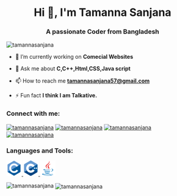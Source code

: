 <h1 align="center">Hi 👋, I'm Tamanna Sanjana</h1>
<h3 align="center">A passionate Coder from Bangladesh</h3>
<p align="left"> <img src="https://komarev.com/ghpvc/?username=tamannasanjana&label=Profile%20views&color=0e75b6&style=flat" alt="tamannasanjana" /> </p>

- 🔭 I’m currently working on **Comecial Websites**

- 💬 Ask me about **C,C++,Html,CSS,Java script**

- 📫 How to reach me **tamannasanjana57@gmail.com**

- ⚡ Fun fact **I think I am Talkative.**

<h3 align="left">Connect with me:</h3>
<p align="left">
<a href="https://linkedin.com/in/tamannasanjana" target="blank"><img align="center" src="https://raw.githubusercontent.com/rahuldkjain/github-profile-readme-generator/master/src/images/icons/Social/linked-in-alt.svg" alt="tamannasanjana" height="30" width="40" /></a>
<a href="https://fb.com/tamannasanjana" target="blank"><img align="center" src="https://raw.githubusercontent.com/rahuldkjain/github-profile-readme-generator/master/src/images/icons/Social/facebook.svg" alt="tamannasanjana" height="30" width="40" /></a>
<a href="https://instagram.com/tamannasanjana" target="blank"><img align="center" src="https://raw.githubusercontent.com/rahuldkjain/github-profile-readme-generator/master/src/images/icons/Social/instagram.svg" alt="tamannasanjana" height="30" width="40" /></a>
<a href="https://www.codechef.com/users/tamannasanjana" target="blank"><img align="center" src="https://cdn.jsdelivr.net/npm/simple-icons@3.1.0/icons/codechef.svg" alt="tamannasanjana" height="30" width="40" /></a>
</p>

<h3 align="left">Languages and Tools:</h3>
<p align="left"> <a href="https://www.cprogramming.com/" target="_blank" rel="noreferrer"> <img src="https://raw.githubusercontent.com/devicons/devicon/master/icons/c/c-original.svg" alt="c" width="40" height="40"/> </a> <a href="https://www.w3schools.com/cpp/" target="_blank" rel="noreferrer"> <img src="https://raw.githubusercontent.com/devicons/devicon/master/icons/cplusplus/cplusplus-original.svg" alt="cplusplus" width="40" height="40"/> </a> <a href="https://www.java.com" target="_blank" rel="noreferrer"> <img src="https://raw.githubusercontent.com/devicons/devicon/master/icons/java/java-original.svg" alt="java" width="40" height="40"/> </a> </p>

<p><img align="left" src="https://github-readme-stats.vercel.app/api/top-langs?username=tamannasanjana&show_icons=true&locale=en&layout=compact" alt="tamannasanjana" /></p>

<p>&nbsp;<img align="center" src="https://github-readme-stats.vercel.app/api?username=tamannasanjana&show_icons=true&locale=en" alt="tamannasanjana" /></p>
